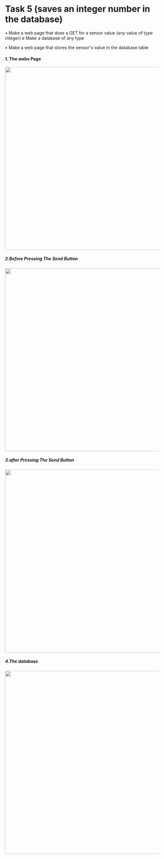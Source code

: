 # Task 5 (saves an integer number in the database)

• Make a web page that does a GET for a sensor value (any value of type integer) e Make a database of any type

• Make a web page that stores the sensor's value in the database table

#### 1. The webs Page
<img src= "https://user-images.githubusercontent.com/107882994/183520738-27c1176d-3ede-4ad7-9445-463ebf8f2c56.png" width="600">

##### 2.Before Pressing The Send Button
<img src= "https://user-images.githubusercontent.com/107882994/183520809-6074a7d8-2828-439a-9280-e9303dfd24f2.png" width="600">

##### 3.after Pressing The Send Button
<img src= "https://user-images.githubusercontent.com/107882994/183520872-b82dd064-7a3c-465e-8202-b36415d144d0.png" width="600">

##### 4.The database
<img src= "https://user-images.githubusercontent.com/107882994/183520967-cace151c-eaab-4030-be6b-256eb9b71950.png" width="600">




